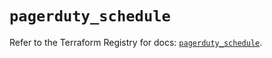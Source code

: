 # `pagerduty_schedule`

Refer to the Terraform Registry for docs: [`pagerduty_schedule`](https://registry.terraform.io/providers/pagerduty/pagerduty/3.19.4/docs/resources/schedule).
